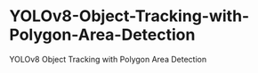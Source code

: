 # YOLOv8-Object-Tracking-with-Polygon-Area-Detection
YOLOv8 Object Tracking with Polygon Area Detection
